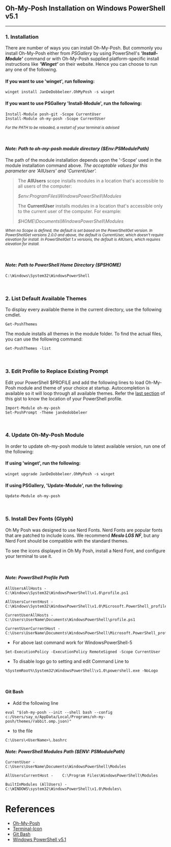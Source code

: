 ## Oh-My-Posh Installation on Windows PowerShell v5.1
---

### 1. Installation
There are number of ways you can install Oh-My-Posh. But commonly you install Oh-My-Posh either from _PSGallery_ by using PowerShell's ***'Install-Module'*** command or with Oh-My-Posh supplied platform-specific install instructions like ***'Winget'*** on their website. Hence you can choose to run any one of the following.

#### If you want to use 'winget', run following:

```
winget install JanDeDobbeleer.OhMyPosh -s winget
```

#### If you want to use PSGallery 'Install-Module', run the following:

```
Install-Module posh-git -Scope CurrentUser
Install-Module oh-my-posh -Scope CurrentUser
```

_<sub>For the PATH to be reloaded, a restart of your terminal is advised<sub>_

 </br>

####  _Note: Path to oh-my-posh module directory ($Env:PSModulePath)_

The path of the module installation depends upon the '-Scope' used in the module installation command above.
_The acceptable values for this parameter are _'AllUsers'_ and _'CurrentUser'_._
>
> The **AllUsers** scope installs modules in a location that's accessible to all users of the computer:
>
> _$env:ProgramFiles\WindowsPowerShell\Modules_
>
> The **CurrentUser** installs modules in a location that's accessible only to the current user of the computer. For example:
>
> _$HOME\Documents\WindowsPowerShell\Modules_
>
_<sub> When no Scope is defined, the default is set based on the PowerShellGet version. </sub>_
_<sub> In PowerShellGet versions 2.0.0 and above, the default is CurrentUser, which doesn't require elevation for install. </sub>_
_<sub> In PowerShellGet 1.x versions, the default is AllUsers, which requires elevation for install. </sub>_

 </br>

####  _Note: Path to PowerShell Home Directory ($PSHOME)_
```
C:\Windows\System32\WindowsPowerShell
```

</br>

### 2. List Default Available Themes

To display every available theme in the current directory, use the following cmdlet.
```
Get-PoshThemes
```
The module installs all themes in the module folder. To find the actual files, you can use the following command:
```
Get-PoshThemes -list
```

</br>

### 3. Edit Profile to Replace Existing Prompt

Edit your PowerShell $PROFILE and add the following lines to load Oh-My-Posh module and theme of your choice at startup. Autocompletion is available so it will loop through all available themes. Refer the [last section](https://gist.github.com/adojos/d7904b76af760430ad086473da759d97#point_right-powershell-profile-path) of this gist to know the location of your PowerShell profile.

```
Import-Module oh-my-posh
Set-PoshPrompt -Theme jandedobbeleer
```

</br>

### 4. Update Oh-My-Posh Module
In order to update oh-my-posh module to latest available version, run one of the following:


#### If using 'winget', run the following:

```
winget upgrade JanDeDobbeleer.OhMyPosh -s winget
```

#### If using PSGallery, 'Update-Module', run the following:

```
Update-Module oh-my-posh
```

</br>

### 5. Install Dev Fonts (Glyph)

Oh My Posh was designed to use Nerd Fonts. Nerd Fonts are popular fonts that are patched to include icons. We recommend ***Meslo LGS NF***, but any Nerd Font should be compatible with the standard themes.

To see the icons displayed in Oh My Posh, install a Nerd Font, and configure your terminal to use it.

</br>

####  _Note: PowerShell Profile Path_
```
AllUsersAllHosts -       C:\Windows\System32\WindowsPowerShell\v1.0\profile.ps1

AllUsersCurrentHost -    C:\Windows\System32\WindowsPowerShell\v1.0\Microsoft.PowerShell_profile.ps1

CurrentUserAllHosts -    C:\Users\UserName\Documents\WindowsPowerShell\profile.ps1

CurrentUserCurrentHost - C:\Users\UserName\Documents\WindowsPowerShell\Microsoft.PowerShell_profile.ps1
```

* For above last command work for WindowsPowerShell-5

```Set-ExecutionPolicy -ExecutionPolicy RemoteSigned -Scope CurrentUser```

* To disable logo go to setting and edit Command Line to

```%SystemRoot%\System32\WindowsPowerShell\v1.0\powershell.exe -NoLogo```

</br>

#### Git Bash

* Add the following line

```eval "$(oh-my-posh --init --shell bash --config c:/Users/say_o/AppData/Local/Programs/oh-my-posh/themes/rabbit.omp.json)"```

* to the file

```C:\Users\<UserName>\.bashrc```

####  _Note: PowerShell Modules Path ($ENV: PSModulePath)_
```
CurrentUser -       C:\Users\UserName\Documents\WindowsPowerShell\Modules

AllUsersCurrentHost -    C:\Program Files\WindowsPowerShell\Modules

BuiltInModules (AllUsers) -    C:\WINDOWS\system32\WindowsPowerShell\v1.0\Modules\

```
# References

* [Oh-My-Posh](https://ohmyposh.dev/docs/installation/customize)
* [Terminal-Icon](https://github.com/devblackops/Terminal-Icons/tree/main)
* [Git Bash](https://github.com/JanDeDobbeleer/oh-my-posh/issues/566)
* [Windows PowerShell v5.1](https://gist.github.com/adojos/d7904b76af760430ad086473da759d97#file-oh-my-posh_winps_install-md)